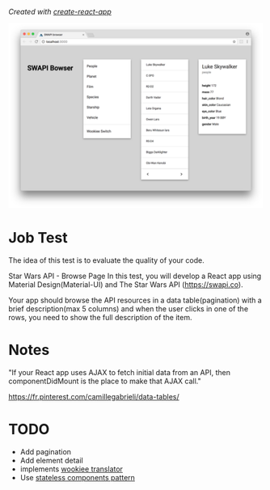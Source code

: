 *Created with [create-react-app](./README\create-react-app.md)*

![cap](./cap.png "cap")


# Job Test

The idea of this test is to evaluate the quality of your code.

Star Wars API - Browse Page
In this test, you will develop a React app using Material Design(Material-UI) and The Star Wars API (https://swapi.co).

Your app should browse the API resources in a data table(pagination) with a brief description(max 5 columns) and when the user clicks in one of the rows, you need to show the full description of the item.

# Notes

"If your React app uses AJAX to fetch initial data from an API, then componentDidMount is the place to make that AJAX call."

https://fr.pinterest.com/camillegabrieli/data-tables/

# TODO

- Add pagination
- Add element detail
- implements [wookiee translator](http://swapi.co/documentation#wookiee)
- Use [stateless components pattern](https://medium.com/@housecor/react-stateless-functional-components-nine-wins-you-might-have-overlooked-997b0d933dbc)